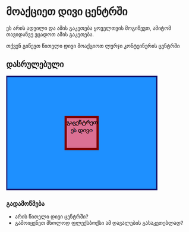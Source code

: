 # მოაქციეთ დივი ცენტრში

ეს არის ადვილი და ამის გაკეთება ყოველთვის მოგიწევთ, ამიტომ თავიდანვე ვცადოთ ამის გაკეთება.

თქვენ გიწევთ წითელი დივი მოაქციოთ ლურჯი კონტეინერის ცენტრში

## დასრულებული
![dasrulebuli](./dasrulebuli.png)

### გადამოწმება
- არის წითელი დივი ცენტრში?
- გამოიყენეთ მხოლოდ ფლექსბოქსი ამ დავალების გასაკეთებლად?

